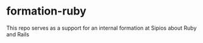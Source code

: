 # formation-ruby
This repo serves as a support for an internal formation at Sipios about Ruby and Rails
